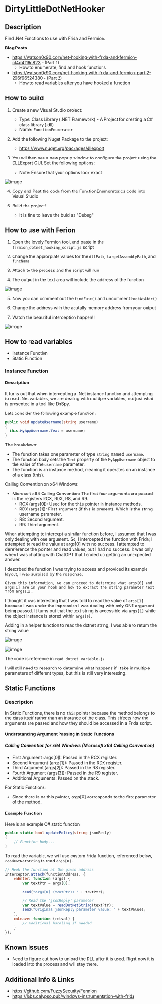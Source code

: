# DirtyLittleDotNetHooker
## Description
Find .Net Functions to use with Frida and Fermion. 

**Blog Posts**
- https://watson0x90.com/net-hooking-with-frida-and-fermion-c14d4f19c823 - (Part 1)
  - How to enumerate, find and hook functions 
- https://watson0x90.com/net-hooking-with-frida-and-fermion-part-2-206f96524380 - (Part 2)
  - How to read variables after you have hooked a function  

## How to build 
1. Create a new Visual Studio project:
    - Type: Class Library (.NET Framework) - A Project for creating a C# class library (.dll)
    - Name: `FunctionEnumerator`

2. Add the following Nuget Package to the project:
    - https://www.nuget.org/packages/dllexport

3. You wil then see a new popup window to configure the project using the DLLExport GUI. Set the following options:
    - Note: Ensure that your options look exact 

![image](https://github.com/user-attachments/assets/8b2ebcd0-b862-4e1e-b49d-dcc8a9f7c53e)


4. Copy and Past the code from the FunctionEnumerator.cs code into Visual Studio

5. Build the project!
    - It is fine to leave the buid as "Debug"


## How to use with Ferion 

1. Open the lovely Fermion tool, and paste in the `fermion_dotnet_hooking_script.js` script

2. Change the approrpiate values for the `dllPath`, `targetAssemblyPath`, and `funcName`

3. Attach to the process and the script will run

4. The output in the text area will include the address of the function

![image](https://github.com/user-attachments/assets/ed5506f0-f967-4ba3-8440-f39db900737b)

5. Now you can comment out the `findFunc()` and uncomment `hookAtAddr()`

6. Change the address with the acutally memory address from your output

7. Watch the beautiful interception happen!!

![image](https://github.com/user-attachments/assets/23444bf8-e24f-45c2-82b4-1bec2a8a4297)

## How to read variables

- Instance Function
- Static Function

### Instance Function
#### Description
It turns out that when intercepting a .Net instance function and attempting to read .Net variables, we are dealing with multiple variables, not just what is presented in a tool like DnSpy. 

Lets consider the following example function:

```c#
public void updateUsername(string username)
{
  this.MyAppUsername.Text = username;
}
```
The breakdown:
  - The function takes one parameter of type `string` named `username`.
  - The function body sets the `Text` property of the `MyAppUsername` object to the value of the `username` parameter.
  - The function is an instance method, meaning it operates on an instance of a class (this).

Calling Convention on x64 Windows:

- Microsoft x64 Calling Convention: The first four arguments are passed in the registers RCX, RDX, R8, and R9.
    - RCX (args[0]): Used for the `this` pointer in instance methods.
    - RDX (args[1]): First argument (if this is present). Which is the string username parameter.
    - R8: Second argument.
    - R9: Third argument.

When attempting to intercept a similar function before, I assumed that I was only dealing with one argument. So, I intercepted the function with Frida; I attempted to read the value at args[0] with no success. I attempted to dereference the pointer and read values, but I had no success. It was only when I was chatting with ChatGPT that I ended up getting an unexpected answer.

I descrbed the function I was trying to access and provided its example layout, I was surpised by the response:

```Given this information, we can proceed to determine what args[0] and args[1] are in your hook and how to extract the string parameter text from args[1].```

I thought it was interesting that I was told to read the value of `args[1]` because I was under the impression I was dealing with only ONE argument being passed. It turns out that the text string is accessible via `args[1]` while the object instance is stored within `args[0]`.

Adding in a helper function to read the dotnet string, I was able to return the string value:

![image](https://github.com/user-attachments/assets/f8cc432e-7778-48f3-b7d2-37f6ad1e9410)

![image](https://github.com/user-attachments/assets/0dbf419a-d3da-4eb2-becc-16f96e89b994)


The code is reference in `read_dotnet_variable.js`

I will still need to research to determine what happens if I take in multiple parameters of different types, but this is still very interesting. 

## Static Functions

### Description

In Static Functions, there is no `this` pointer because the method belongs to the class itself rather than an instance of the class. This affects how the arguments are passed and how they should be accessed in a Frida script.

#### Understanding Argument Passing in Static Functions
##### Calling Convention for x64 Windows (Microsoft x64 Calling Convention)
- First Argument (args[0]): Passed in the RCX register.
- Second Argument (args[1]): Passed in the RDX register.
- Third Argument (args[2]): Passed in the R8 register.
- Fourth Argument (args[3]): Passed in the R9 register.
- Additional Arguments: Passed on the stack.

For Static Functions:

- Since there is no this pointer, args[0] corresponds to the first parameter of the method.

#### Example Function

Here is an example C# static function
```c#
public static bool updatePolicy(string jsonReply)
{
    // Function body...
}
```

To read the variable, we will use custom Frida function, referenced below, `readDotNetString` to read `args[0]`.

```javascript
// Hook the function at the given address
Interceptor.attach(functionAddress, {
    onEnter: function (args) {
        var textPtr = args[0];

        send("args[0] (textPtr): " + textPtr);

        // Read the 'jsonReply' parameter
        var textValue = readDotNetString(textPtr);
        send("Original jsonReply parameter value: " + textValue);
    },
    onLeave: function (retval) {
        // Additional handling if needed
    }
});

```

##  Known Issues
-  Need to figure out how to unload the DLL after it is used. Right now it is loaded into the process and will stay there.

## Additional Info & Links
- https://github.com/FuzzySecurity/Fermion
- https://labs.calypso.pub/windows-instrumentation-with-frida
